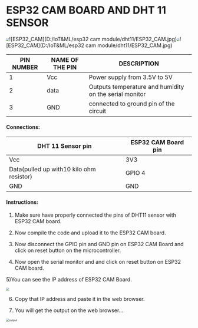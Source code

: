 # ESP32 CAM BOARD AND DHT 11 SENSOR

<img src="D:/IoT&ML/esp32 cam module/dht11/DHT-11.jpg" style="zoom:50%;" />![ESP32_CAM](D:/IoT&ML/esp32 cam module/dht11/ESP32_CAM.jpg)<img src="D:/IoT&ML/esp32 cam module/dht11/DHT-11.jpg" style="zoom:50%;" />![ESP32_CAM](D:/IoT&ML/esp32 cam module/dht11/ESP32_CAM.jpg)





| PIN NUMBER | NAME OF THE PIN | DESCRIPTION                                            |
| ---------- | --------------- | ------------------------------------------------------ |
| 1          | Vcc             | Power supply from 3.5V to 5V                           |
| 2          | data            | Outputs temperature and humidity on the serial monitor |
| 3          | GND             | connected to ground pin of the circuit                 |





#### Connections:



 

| DHT 11 Sensor pin                        | ESP32 CAM Board pin |
| ---------------------------------------- | ------------------- |
| Vcc                                      | 3V3                 |
| Data(pulled up with10 kilo ohm resistor) | GPIO 4              |
| GND                                      | GND                 |





#### Instructions:

1) Make sure have properly connected the pins of DHT11 sensor with ESP32 CAM board.

2) Now compile the code and upload it to the ESP32 CAM board.

3) Now disconnect the GPIO pin and GND pin on ESP32 CAM Board and click on reset button on the microcontroller.

4) Now open the serial monitor and and click on reset button on ESP32 CAM board.

5)You can see the IP address of ESP32 CAM Board.

<img src="D:\IoT&ML\esp32 cam module\dht11\serial monitor.jpeg" style="zoom:50%;" />

6) Copy that IP address and paste it in the web browser.

7) You will get the output on the web browser...

<img src="D:\IoT&ML\esp32 cam module\dht11\output.jpeg" alt="output" style="zoom:50%;" />

